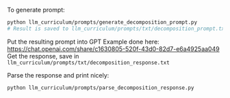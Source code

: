 
To generate prompt:

```bash
python llm_curriculum/prompts/generate_decomposition_prompt.py
# Result is saved to llm_curriculum/prompts/txt/decomposition_prompt.txt
```

Put the resulting prompt into GPT
Example done here: https://chat.openai.com/share/c1630805-520f-43d0-82d7-e6a4925aa049
Get the response, save in `llm_curriculum/prompts/txt/decomposition_response.txt`

Parse the response and print nicely:
```bash
python llm_curriculum/prompts/parse_decomposition_response.py
```